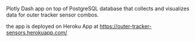 Plotly Dash app on top of PostgreSQL database that collects and visualizes data for outer tracker sensor combos.

the app is deployed on Heroku App at https://outer-tracker-sensors.herokuapp.com/ 
